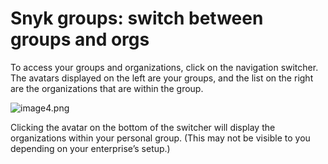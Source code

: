 # Snyk groups: switch between groups and orgs

To access your groups and organizations, click on the navigation switcher. The avatars displayed on the left are your groups, and the list on the right are the organizations that are within the group.

![image4.png](https://support.snyk.io/hc/article_attachments/360006621238/uuid-d545d830-f327-12cc-11ae-0c354b49b29d-en.png)

Clicking the avatar on the bottom of the switcher will display the organizations within your personal group. \(This may not be visible to you depending on your enterprise’s setup.\)

